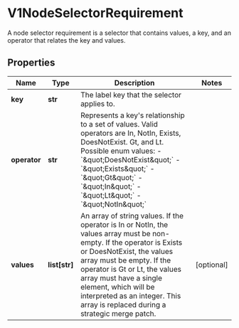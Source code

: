 # V1NodeSelectorRequirement

A node selector requirement is a selector that contains values, a key, and an operator that relates the key and values.
## Properties
Name | Type | Description | Notes
------------ | ------------- | ------------- | -------------
**key** | **str** | The label key that the selector applies to. | 
**operator** | **str** | Represents a key&#39;s relationship to a set of values. Valid operators are In, NotIn, Exists, DoesNotExist. Gt, and Lt.  Possible enum values:  - &#x60;\&quot;DoesNotExist\&quot;&#x60;  - &#x60;\&quot;Exists\&quot;&#x60;  - &#x60;\&quot;Gt\&quot;&#x60;  - &#x60;\&quot;In\&quot;&#x60;  - &#x60;\&quot;Lt\&quot;&#x60;  - &#x60;\&quot;NotIn\&quot;&#x60; | 
**values** | **list[str]** | An array of string values. If the operator is In or NotIn, the values array must be non-empty. If the operator is Exists or DoesNotExist, the values array must be empty. If the operator is Gt or Lt, the values array must have a single element, which will be interpreted as an integer. This array is replaced during a strategic merge patch. | [optional] 
